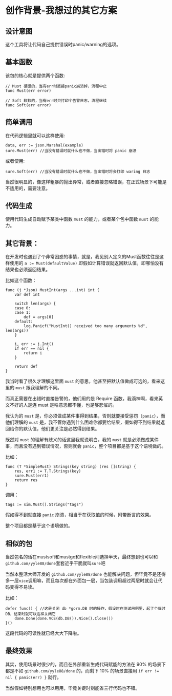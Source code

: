 # 创作背景-我想过的其它方案

## 设计意图
这个工具将让代码自己提供错误时panic/warning的选项。

## 基本函数
该包的核心就是提供两个函数:
```
// Must 硬硬的，当有err时直接panic崩溃掉，流程中止
func Must(err error)

// Soft 软软的，当有err时只打印个告警日志，流程继续
func Soft(err error)
```

## 简单调用
在代码逻辑里就可以这样使用:
```
data, err := json.Marshal(example)
sure.Must(err) //当没有错误时就什么也不做，当出错时将 panic 崩溃
```
或者使用:
```
sure.Soft(err) //当没有错误时就什么也不做，当出错时将会打印 waring 日志
```
当然很明显的，像这样粗暴的抛出异常，或者直接忽略错误，在正式场景下可能是不适用的，需要注意。

## 代码生成
使用代码生成自动赋予某类中函数 `must` 的能力，或者某个包中函数 `must` 的能力。

## 其它背景：
在开发时也遇到了个非常困惑的事情，就是，我见别人定义的Must函数往往是这样使用的 `a := Must(defaultValue)` 即假如计算错误就返回默认值，即哪怕没有结果也必须返回结果。

比如这个函数：
```
func (j *Json) MustInt(args ...int) int {
	var def int

	switch len(args) {
	case 0:
	case 1:
		def = args[0]
	default:
		log.Panicf("MustInt() received too many arguments %d", len(args))
	}

	i, err := j.Int()
	if err == nil {
		return i
	}

	return def
}
```
我当时看了很久才理解这里面 `must` 的意思，他甚至把默认值做成可选的，看来这里的 `must` 跟我理解的不同。

而真正需要在出错时直接告警的，他们用的是 Require 函数，我滴神啊，看来英文不好的人是连 must 是啥意思都不懂，也是够悲催的。

我认为的 `must` 是，你必须做成某件事得到结果，否则就要接受惩罚（`panic`），而他们理解的 `must` 是，我不管你遇到什么困难你都要给结果，假如得不到结果就返回给你的默认值，他们更关注是必然得到结果。

既然对 `must` 的理解有歧义的话这里我就说明白，我的 `must` 就是必须做成某件事，而且没有遇到错误情况，否则就会 `panic`，整个项目都是基于这个语境做的。

比如：
```
func (T *SimpleMust) Strings(key string) (res []string) {
	res, err1 := T.T.Strings(key)
	sure.Must(err1)
	return res
}
```
调用：
```
tags := sim.Must().Strings("tags")
```
假如得不到就直接 `panic` 崩溃，相当于在获取值的时候，附带断言的效果。

整个项目都是基于这个语境做的。

## 相似的包
当然包名的话在mustsoft和mustgo和flexible间选择半天，最终想到也可以和`github.com/yyle88/done`套套近乎干脆就叫`sure`吧

当然本整活大师开发的 `github.com/yyle88/done` 也能解决问题，但毕竟不是还得多一层`nice`调用嘛，而且每次都在外面包一层，当包装调用超过两层时就会让代码变得不易读。

比如：
```
defer func() { //这是关闭 db *gorm.DB 时的操作，假设时在测试用例里，起了个临时DB，结束时就可以这样关闭它
    done.Done(done.VCE(db.DB()).Nice().Close())
}()
```
这段代码的可读性就已经大大下降啦。

## 最终效果
其实，使用场景时很少的，而且在外部重新生成代码赋能的方法在 90% 的场景下都是不如 `github.com/yyle88/done` 的，而剩下 10% 的场景直接用 `if err != nil { panic(err) }` 就行。

当然假如特别想用也可以用用，毕竟关键时刻能省三行代码也不错。
